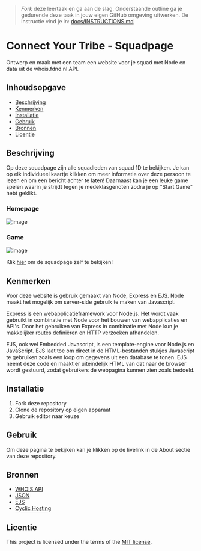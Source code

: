 > _Fork_ deze leertaak en ga aan de slag. Onderstaande outline ga je gedurende deze taak in jouw eigen GitHub omgeving uitwerken. De instructie vind je in: [docs/INSTRUCTIONS.md](docs/INSTRUCTIONS.md)

# Connect Your Tribe - Squadpage
<!-- Geef je project een titel en schrijf in één zin wat het is -->
Ontwerp en maak met een team een website voor je squad met Node en data uit de whois.fdnd.nl API.

## Inhoudsopgave

  * [Beschrijving](#beschrijving)
  * [Kenmerken](#kenmerken)
  * [Installatie](#installatie)
  * [Gebruik](#gebruik)
  * [Bronnen](#bronnen)
  * [Licentie](#licentie)

## Beschrijving
<!-- In de Beschrijving staat hoe je project er uit ziet, hoe het werkt en wat je er mee kan. -->
Op deze squadpage zijn alle squadleden van squad 1D te bekijken. Je kan op elk individueel kaartje klikken om meer informatie over deze persoon te lezen en om een bericht achter te laten!
Daarnaast kan je een leuke game spelen waarin je strijdt tegen je medeklasgenoten zodra je op "Start Game" hebt geklikt.

<!-- Voeg een mooie poster visual toe 📸 -->
### Homepage
![image](https://github.com/Annevd/connect-your-tribe-squad-page/assets/144004647/34035a01-b7c1-4dfb-a51a-1e13f4b7a51d)
### Game
![image](https://github.com/Annevd/connect-your-tribe-squad-page/assets/144004647/77c46de0-a170-4021-aaf3-9d820726209f)

<!-- Voeg een link toe naar Github Pages 🌐-->
Klik [hier](https://connect-your-tribe-squad-page-j6wz.onrender.com) om de squadpage zelf te bekijken!

## Kenmerken
<!-- Bij Kenmerken staat welke technieken zijn gebruikt en hoe. Wat is de HTML structuur? Wat zijn de belangrijkste dingen in CSS? Wat is er met Javascript gedaan en hoe? Misschien heb je een framwork of library gebruikt? -->
Voor deze website is gebruik gemaakt van Node, Express en EJS. 
Node maakt het mogelijk om server-side gebruik te maken van Javascript. 

Express is een webapplicatieframework voor Node.js. Het wordt vaak gebruikt in combinatie met Node voor het bouwen van webapplicaties en API's. 
Door het gebruiken van Express in combinatie met Node kun je makkelijker routes definiëren en HTTP verzoeken afhandelen.

EJS, ook wel Embedded Javascript, is een template-engine voor Node.js en JavaScript. EJS laat toe om direct in de HTML-bestanden stukjes Javascript te gebruiken zoals een loop om gegevens uit een database te tonen. 
EJS neemt deze code en maakt er uiteindelijk HTML van dat naar de browser wordt gestuurd, zodat gebruikers de webpagina kunnen zien zoals bedoeld.

## Installatie
<!-- Bij Installatie staat stap-voor-stap beschreven hoe je de development omgeving moet inrichten om aan de repository te kunnen werken. -->
1. Fork deze repository
2. Clone de repository op eigen apparaat
3. Gebruik editor naar keuze

## Gebruik
Om deze pagina te bekijken kan je klikken op de livelink in de About sectie van deze repository.

## Bronnen

- [WHOIS API](https://whois.fdnd.nl/)
- [JSON](https://developer.mozilla.org/en-US/docs/Web/JavaScript/Reference/Global_Objects/JSON)
- [EJS](https://ejs.co/)
- [Cyclic Hosting](https://www.cyclic.sh/)

## Licentie

This project is licensed under the terms of the [MIT license](./LICENSE).
